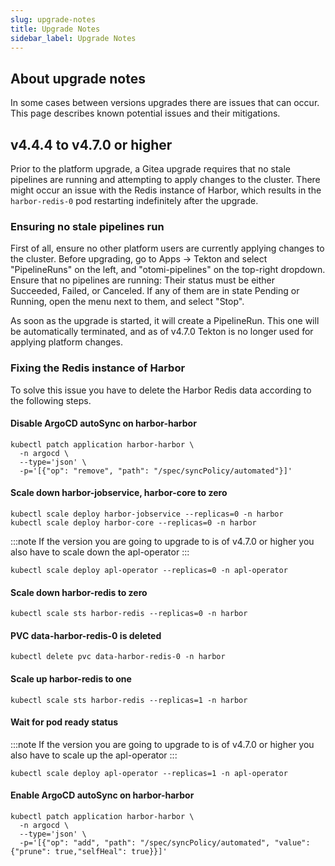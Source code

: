 ```yaml
---
slug: upgrade-notes
title: Upgrade Notes
sidebar_label: Upgrade Notes
---
```


## About upgrade notes

In some cases between versions upgrades there are issues that can occur. This page describes known potential issues and their mitigations.

## v4.4.4 to v4.7.0 or higher

Prior to the platform upgrade, a Gitea upgrade requires that no stale pipelines are running and attempting to apply changes to the cluster.
There might occur an issue with the Redis instance of Harbor, which results in the `harbor-redis-0` pod restarting indefinitely after the upgrade.

### Ensuring no stale pipelines run

First of all, ensure no other platform users are currently applying changes to the cluster. Before upgrading, go to Apps -> Tekton and select "PipelineRuns" on the left, and "otomi-pipelines" on the top-right dropdown. Ensure that no pipelines are running: Their status must be either Succeeded, Failed, or Canceled. If any of them are in state Pending or Running, open the menu next to them, and select "Stop".

As soon as the upgrade is started, it will create a PipelineRun. This one will be automatically terminated, and as of v4.7.0 Tekton is no longer used for applying platform changes.

### Fixing the Redis instance of Harbor

To solve this issue you have to delete the Harbor Redis data according to the following steps.

#### Disable ArgoCD autoSync on harbor-harbor
```shell
kubectl patch application harbor-harbor \
  -n argocd \
  --type='json' \
  -p='[{"op": "remove", "path": "/spec/syncPolicy/automated"}]'
```

#### Scale down harbor-jobservice, harbor-core to zero
```shell
kubectl scale deploy harbor-jobservice --replicas=0 -n harbor
kubectl scale deploy harbor-core --replicas=0 -n harbor
```

:::note
If the version you are going to upgrade to is of v4.7.0 or higher you also have to scale down the apl-operator
:::

```shell
kubectl scale deploy apl-operator --replicas=0 -n apl-operator
```

#### Scale down harbor-redis to zero
```shell
kubectl scale sts harbor-redis --replicas=0 -n harbor
```

#### PVC data-harbor-redis-0 is deleted
```shell
kubectl delete pvc data-harbor-redis-0 -n harbor
```

#### Scale up harbor-redis to one
```shell
kubectl scale sts harbor-redis --replicas=1 -n harbor
```

#### Wait for pod ready status
:::note
If the version you are going to upgrade to is of v4.7.0 or higher you also have to scale up the apl-operator
:::

```shell
kubectl scale deploy apl-operator --replicas=1 -n apl-operator
```

#### Enable ArgoCD autoSync on harbor-harbor
```shell
kubectl patch application harbor-harbor \
  -n argocd \
  --type='json' \
  -p='[{"op": "add", "path": "/spec/syncPolicy/automated", "value": {"prune": true,"selfHeal": true}}]'
```
